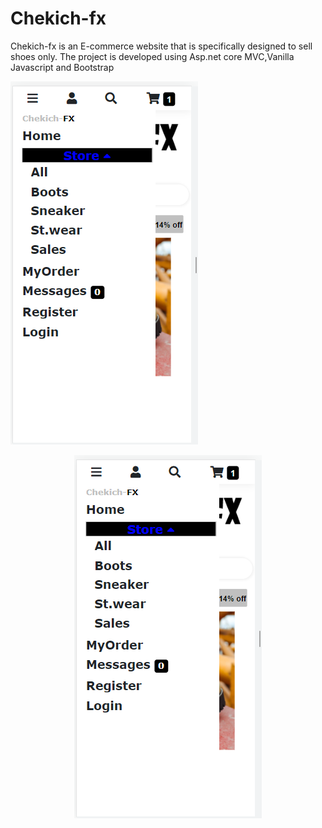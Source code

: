 # Chekich-fx
Chekich-fx is an E-commerce website that is specifically designed to sell shoes only.
The project is developed using Asp.net core MVC,Vanilla Javascript and Bootstrap

![alt text](https://github.com/Siyabongahenry/Chekich-fx/blob/main/store-1.png)

<p align="center">
  <img src="https://github.com/Siyabongahenry/Chekich-fx/blob/main/store-1.png"/>
</p>


